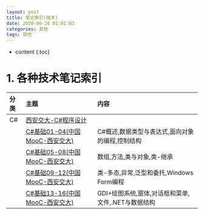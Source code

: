 ```yaml
---
layout: post
title: 笔记索引(技术)
date: 2020-06-26 01:01:03
categories: 其他
tags: 其他
---
```

* content
{:toc}

# 1. 各种技术笔记索引

|分类|主题|内容|
|:--|:--|:--|
|C#|[西安交大-C#程序设计](https://www.icourse163.org/course/XJTU-1002843011)||
||[C#基础01-04(中国MooC-西安交大)](https://docs.google.com/document/d/e/2PACX-1vRBgyKBjiv9IfBHRce-F2ukduRhgch2iPFf4lwGd5ACqw2sM3cS-KKshywygyeSLlyanr30rLj1QhVx/pub)|C#概述,数据类型与表达式,面向对象的编程,控制结构|
||[C#基础05-08(中国MooC-西安交大)](https://docs.google.com/document/d/e/2PACX-1vQyImeyJNYzcHkPBcNG3_4H5NPl2aziPvi4dLeFUm6c9JQkZE_5CpbB-Y6RBK5V0xj61DRFCS3KKo5y/pub)|数组,方法,类与对象,类-继承|
||[C#基础09-12(中国MooC-西安交大)](https://docs.google.com/document/d/e/2PACX-1vTvP_Dnu9GzkBYaZtAJaOxWlCa7P0k3MDlSEpjK-R3nnASs-8PpJmvWUpUyxHRf3IlmEG9KFAUI3wnw/pub)|类-多态,异常,泛型和委托,Windows Form编程|
||[C#基础13-16(中国MooC-西安交大)](https://docs.google.com/document/d/e/2PACX-1vQD5pT47BE-nTiaQEkVh1xSzFGHFP6GwVv-dNfZKQ2w6-eg7dvpxVIBYaSzAbzIjF5krPBcXCjEpM6h/pub)|GDI+绘图系统,窗体,对话框和菜单,文件,.NET与数据结构|
